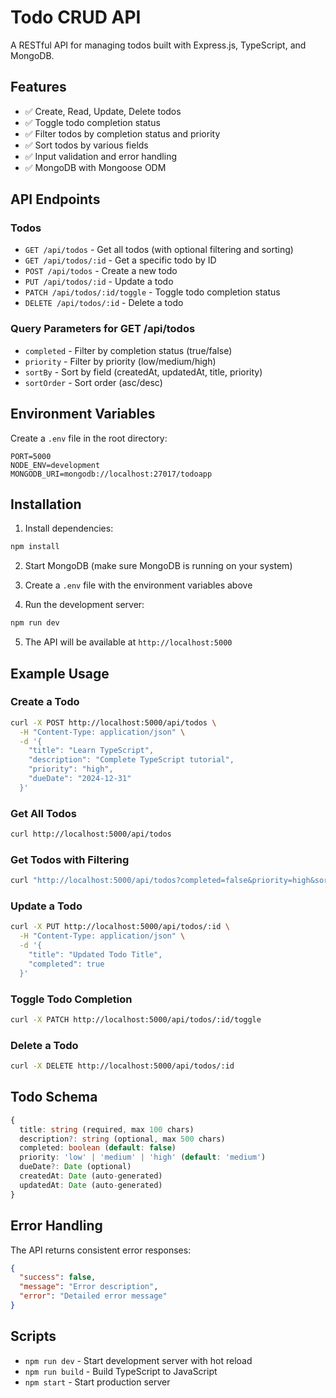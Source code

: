 # Todo CRUD API

A RESTful API for managing todos built with Express.js, TypeScript, and MongoDB.

## Features

- ✅ Create, Read, Update, Delete todos
- ✅ Toggle todo completion status
- ✅ Filter todos by completion status and priority
- ✅ Sort todos by various fields
- ✅ Input validation and error handling
- ✅ MongoDB with Mongoose ODM

## API Endpoints

### Todos

- `GET /api/todos` - Get all todos (with optional filtering and sorting)
- `GET /api/todos/:id` - Get a specific todo by ID
- `POST /api/todos` - Create a new todo
- `PUT /api/todos/:id` - Update a todo
- `PATCH /api/todos/:id/toggle` - Toggle todo completion status
- `DELETE /api/todos/:id` - Delete a todo

### Query Parameters for GET /api/todos

- `completed` - Filter by completion status (true/false)
- `priority` - Filter by priority (low/medium/high)
- `sortBy` - Sort by field (createdAt, updatedAt, title, priority)
- `sortOrder` - Sort order (asc/desc)

## Environment Variables

Create a `.env` file in the root directory:

```env
PORT=5000
NODE_ENV=development
MONGODB_URI=mongodb://localhost:27017/todoapp
```

## Installation

1. Install dependencies:

```bash
npm install
```

2. Start MongoDB (make sure MongoDB is running on your system)

3. Create a `.env` file with the environment variables above

4. Run the development server:

```bash
npm run dev
```

5. The API will be available at `http://localhost:5000`

## Example Usage

### Create a Todo

```bash
curl -X POST http://localhost:5000/api/todos \
  -H "Content-Type: application/json" \
  -d '{
    "title": "Learn TypeScript",
    "description": "Complete TypeScript tutorial",
    "priority": "high",
    "dueDate": "2024-12-31"
  }'
```

### Get All Todos

```bash
curl http://localhost:5000/api/todos
```

### Get Todos with Filtering

```bash
curl "http://localhost:5000/api/todos?completed=false&priority=high&sortBy=createdAt&sortOrder=desc"
```

### Update a Todo

```bash
curl -X PUT http://localhost:5000/api/todos/:id \
  -H "Content-Type: application/json" \
  -d '{
    "title": "Updated Todo Title",
    "completed": true
  }'
```

### Toggle Todo Completion

```bash
curl -X PATCH http://localhost:5000/api/todos/:id/toggle
```

### Delete a Todo

```bash
curl -X DELETE http://localhost:5000/api/todos/:id
```

## Todo Schema

```typescript
{
  title: string (required, max 100 chars)
  description?: string (optional, max 500 chars)
  completed: boolean (default: false)
  priority: 'low' | 'medium' | 'high' (default: 'medium')
  dueDate?: Date (optional)
  createdAt: Date (auto-generated)
  updatedAt: Date (auto-generated)
}
```

## Error Handling

The API returns consistent error responses:

```json
{
  "success": false,
  "message": "Error description",
  "error": "Detailed error message"
}
```

## Scripts

- `npm run dev` - Start development server with hot reload
- `npm run build` - Build TypeScript to JavaScript
- `npm start` - Start production server
